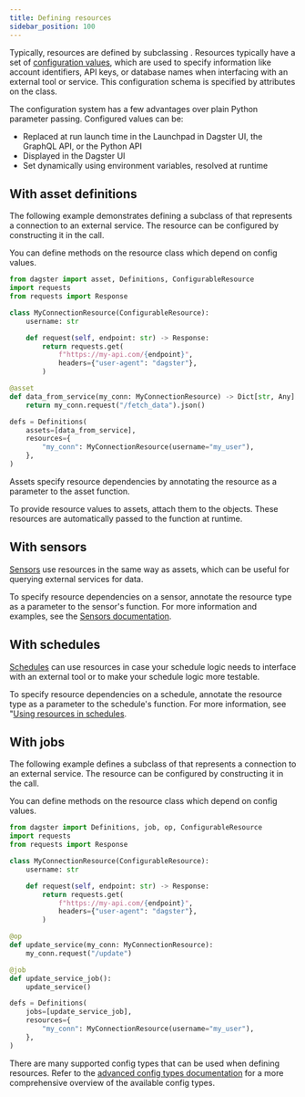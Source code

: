 ```yaml
---
title: Defining resources
sidebar_position: 100
---
```


Typically, resources are defined by subclassing <PyObject object="ConfigurableResource"/>. Resources typically have a set of [configuration values](/todo), which are used to specify information like account identifiers, API keys, or database names when interfacing with an external tool or service. This configuration schema is specified by attributes on the class.

The configuration system has a few advantages over plain Python parameter passing. Configured values can be:

- Replaced at run launch time in the Launchpad in Dagster UI, the GraphQL API, or the Python API
- Displayed in the Dagster UI
- Set dynamically using environment variables, resolved at runtime

## With asset definitions

The following example demonstrates defining a subclass of <PyObject object="ConfigurableResource"/> that represents a connection to an external service. The resource can be configured by constructing it in the <PyObject section="definitions" object="Definitions" /> call.

You can define methods on the resource class which depend on config values.

```python file=/concepts/resources/pythonic_resources.py startafter=start_new_resources_configurable_defs endbefore=end_new_resources_configurable_defs dedent=4
from dagster import asset, Definitions, ConfigurableResource
import requests
from requests import Response

class MyConnectionResource(ConfigurableResource):
    username: str

    def request(self, endpoint: str) -> Response:
        return requests.get(
            f"https://my-api.com/{endpoint}",
            headers={"user-agent": "dagster"},
        )

@asset
def data_from_service(my_conn: MyConnectionResource) -> Dict[str, Any]:
    return my_conn.request("/fetch_data").json()

defs = Definitions(
    assets=[data_from_service],
    resources={
        "my_conn": MyConnectionResource(username="my_user"),
    },
)
```

Assets specify resource dependencies by annotating the resource as a parameter to the asset function.

To provide resource values to assets, attach them to the <PyObject section="definitions" object="Definitions" /> objects. These resources are automatically passed to the function at runtime.

## With sensors

[Sensors](/guides/automate/sensors/) use resources in the same way as assets, which can be useful for querying external services for data.

To specify resource dependencies on a sensor, annotate the resource type as a parameter to the sensor's function. For more information and examples, see the [Sensors documentation](/guides/automate/sensors/using-resources-in-sensors).

## With schedules

[Schedules](/guides/automate/schedules) can use resources in case your schedule logic needs to interface with an external tool or to make your schedule logic more testable.

To specify resource dependencies on a schedule, annotate the resource type as a parameter to the schedule's function. For more information, see "[Using resources in schedules](/guides/automate/schedules/using-resources-in-schedules).

## With jobs

The following example defines a subclass of <PyObject object="ConfigurableResource"/> that represents a connection to an external service. The resource can be configured by constructing it in the <PyObject section="definitions" object="Definitions" /> call.

You can define methods on the resource class which depend on config values.

```python file=/concepts/resources/pythonic_resources.py startafter=start_new_resources_configurable_defs_ops endbefore=end_new_resources_configurable_defs_ops dedent=4
from dagster import Definitions, job, op, ConfigurableResource
import requests
from requests import Response

class MyConnectionResource(ConfigurableResource):
    username: str

    def request(self, endpoint: str) -> Response:
        return requests.get(
            f"https://my-api.com/{endpoint}",
            headers={"user-agent": "dagster"},
        )

@op
def update_service(my_conn: MyConnectionResource):
    my_conn.request("/update")

@job
def update_service_job():
    update_service()

defs = Definitions(
    jobs=[update_service_job],
    resources={
        "my_conn": MyConnectionResource(username="my_user"),
    },
)
```

There are many supported config types that can be used when defining resources. Refer to the [advanced config types documentation](/todo) for a more comprehensive overview of the available config types.
